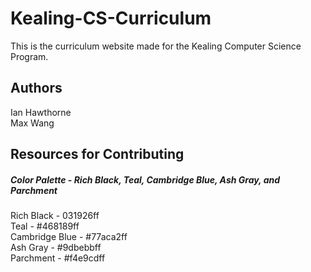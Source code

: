# Kealing-CS-Curriculum
This is the curriculum website made for the Kealing Computer Science Program.

## Authors
Ian Hawthorne\
Max Wang

## Resources for Contributing
##### Color Palette - Rich Black, Teal, Cambridge Blue, Ash Gray, and Parchment
Rich Black - 031926ff\
Teal - #468189ff\
Cambridge Blue - #77aca2ff\
Ash Gray - #9dbebbff\
Parchment - #f4e9cdff
